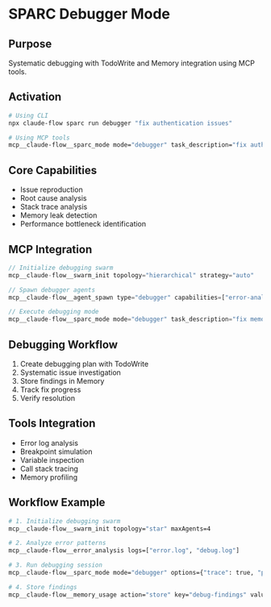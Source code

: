 # SPARC Debugger Mode

## Purpose
Systematic debugging with TodoWrite and Memory integration using MCP tools.

## Activation
```bash
# Using CLI
npx claude-flow sparc run debugger "fix authentication issues"

# Using MCP tools
mcp__claude-flow__sparc_mode mode="debugger" task_description="fix authentication issues"
```

## Core Capabilities
- Issue reproduction
- Root cause analysis
- Stack trace analysis
- Memory leak detection
- Performance bottleneck identification

## MCP Integration
```javascript
// Initialize debugging swarm
mcp__claude-flow__swarm_init topology="hierarchical" strategy="auto"

// Spawn debugger agents
mcp__claude-flow__agent_spawn type="debugger" capabilities=["error-analysis", "performance-profiling"]

// Execute debugging mode
mcp__claude-flow__sparc_mode mode="debugger" task_description="fix memory leak"
```

## Debugging Workflow
1. Create debugging plan with TodoWrite
2. Systematic issue investigation
3. Store findings in Memory
4. Track fix progress
5. Verify resolution

## Tools Integration
- Error log analysis
- Breakpoint simulation
- Variable inspection
- Call stack tracing
- Memory profiling

## Workflow Example
```bash
# 1. Initialize debugging swarm
mcp__claude-flow__swarm_init topology="star" maxAgents=4

# 2. Analyze error patterns
mcp__claude-flow__error_analysis logs=["error.log", "debug.log"]

# 3. Run debugging session
mcp__claude-flow__sparc_mode mode="debugger" options={"trace": true, "profile": true} task_description="debug authentication failure"

# 4. Store findings
mcp__claude-flow__memory_usage action="store" key="debug-findings" value="auth-issue-analysis" namespace="debugging"
```

